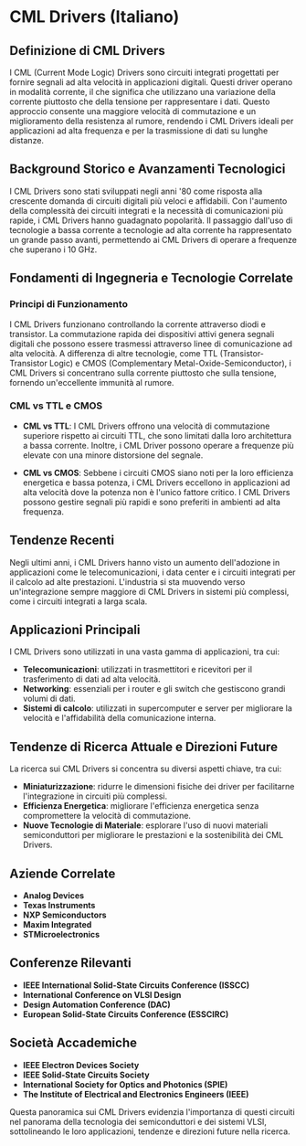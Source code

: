 # CML Drivers (Italiano)

## Definizione di CML Drivers

I CML (Current Mode Logic) Drivers sono circuiti integrati progettati per fornire segnali ad alta velocità in applicazioni digitali. Questi driver operano in modalità corrente, il che significa che utilizzano una variazione della corrente piuttosto che della tensione per rappresentare i dati. Questo approccio consente una maggiore velocità di commutazione e un miglioramento della resistenza al rumore, rendendo i CML Drivers ideali per applicazioni ad alta frequenza e per la trasmissione di dati su lunghe distanze.

## Background Storico e Avanzamenti Tecnologici

I CML Drivers sono stati sviluppati negli anni '80 come risposta alla crescente domanda di circuiti digitali più veloci e affidabili. Con l'aumento della complessità dei circuiti integrati e la necessità di comunicazioni più rapide, i CML Drivers hanno guadagnato popolarità. Il passaggio dall'uso di tecnologie a bassa corrente a tecnologie ad alta corrente ha rappresentato un grande passo avanti, permettendo ai CML Drivers di operare a frequenze che superano i 10 GHz.

## Fondamenti di Ingegneria e Tecnologie Correlate

### Principi di Funzionamento

I CML Drivers funzionano controllando la corrente attraverso diodi e transistor. La commutazione rapida dei dispositivi attivi genera segnali digitali che possono essere trasmessi attraverso linee di comunicazione ad alta velocità. A differenza di altre tecnologie, come TTL (Transistor-Transistor Logic) e CMOS (Complementary Metal-Oxide-Semiconductor), i CML Drivers si concentrano sulla corrente piuttosto che sulla tensione, fornendo un'eccellente immunità al rumore.

### CML vs TTL e CMOS

- **CML vs TTL**: I CML Drivers offrono una velocità di commutazione superiore rispetto ai circuiti TTL, che sono limitati dalla loro architettura a bassa corrente. Inoltre, i CML Driver possono operare a frequenze più elevate con una minore distorsione del segnale.
  
- **CML vs CMOS**: Sebbene i circuiti CMOS siano noti per la loro efficienza energetica e bassa potenza, i CML Drivers eccellono in applicazioni ad alta velocità dove la potenza non è l'unico fattore critico. I CML Drivers possono gestire segnali più rapidi e sono preferiti in ambienti ad alta frequenza.

## Tendenze Recenti

Negli ultimi anni, i CML Drivers hanno visto un aumento dell'adozione in applicazioni come le telecomunicazioni, i data center e i circuiti integrati per il calcolo ad alte prestazioni. L'industria si sta muovendo verso un'integrazione sempre maggiore di CML Drivers in sistemi più complessi, come i circuiti integrati a larga scala.

## Applicazioni Principali

I CML Drivers sono utilizzati in una vasta gamma di applicazioni, tra cui:

- **Telecomunicazioni**: utilizzati in trasmettitori e ricevitori per il trasferimento di dati ad alta velocità.
- **Networking**: essenziali per i router e gli switch che gestiscono grandi volumi di dati.
- **Sistemi di calcolo**: utilizzati in supercomputer e server per migliorare la velocità e l'affidabilità della comunicazione interna.

## Tendenze di Ricerca Attuale e Direzioni Future

La ricerca sui CML Drivers si concentra su diversi aspetti chiave, tra cui:

- **Miniaturizzazione**: ridurre le dimensioni fisiche dei driver per facilitarne l'integrazione in circuiti più complessi.
- **Efficienza Energetica**: migliorare l'efficienza energetica senza compromettere la velocità di commutazione.
- **Nuove Tecnologie di Materiale**: esplorare l'uso di nuovi materiali semiconduttori per migliorare le prestazioni e la sostenibilità dei CML Drivers.

## Aziende Correlate

- **Analog Devices**
- **Texas Instruments**
- **NXP Semiconductors**
- **Maxim Integrated**
- **STMicroelectronics**

## Conferenze Rilevanti

- **IEEE International Solid-State Circuits Conference (ISSCC)**
- **International Conference on VLSI Design**
- **Design Automation Conference (DAC)**
- **European Solid-State Circuits Conference (ESSCIRC)**

## Società Accademiche

- **IEEE Electron Devices Society**
- **IEEE Solid-State Circuits Society**
- **International Society for Optics and Photonics (SPIE)**
- **The Institute of Electrical and Electronics Engineers (IEEE)**

Questa panoramica sui CML Drivers evidenzia l'importanza di questi circuiti nel panorama della tecnologia dei semiconduttori e dei sistemi VLSI, sottolineando le loro applicazioni, tendenze e direzioni future nella ricerca.